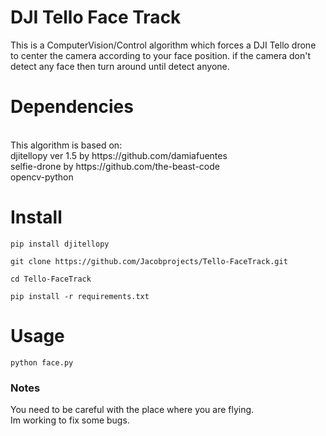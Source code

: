 # DJI Tello Face Track

This is a ComputerVision/Control algorithm which forces a DJI Tello drone to center the camera according to your face position. if the camera don't detect any face then turn around until detect anyone.

# Dependencies 
<br>
This algorithm is based on: 
<br>
djitellopy ver 1.5 by https://github.com/damiafuentes
<br>
selfie-drone by https://github.com/the-beast-code
<br> opencv-python 
<br> 

# Install

```
pip install djitellopy
```

```
git clone https://github.com/Jacobprojects/Tello-FaceTrack.git
```
```
cd Tello-FaceTrack
```
```
pip install -r requirements.txt
```

# Usage 

```
python face.py
```

### Notes 
You need to be careful with the place where you are flying.
<br>
Im working to fix some bugs.
